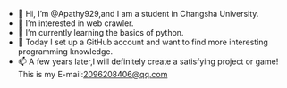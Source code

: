 - 👋 Hi, I’m @Apathy929,and I am a student in Changsha University.
- 👀 I’m interested in web crawler.
- 🌱 I’m currently learning the basics of python.
- 💞️ Today I set up a GitHub account and want to find more interesting programming knowledge.
- 📫 A few years later,I will definitely create a satisfying project or game! This is my E-mail:2096208406@qq.com

<!---
Apathy929/Apathy929 is a ✨ special ✨ repository because its `README.md` (this file) appears on your GitHub profile.
You can click the Preview link to take a look at your changes.
--->
